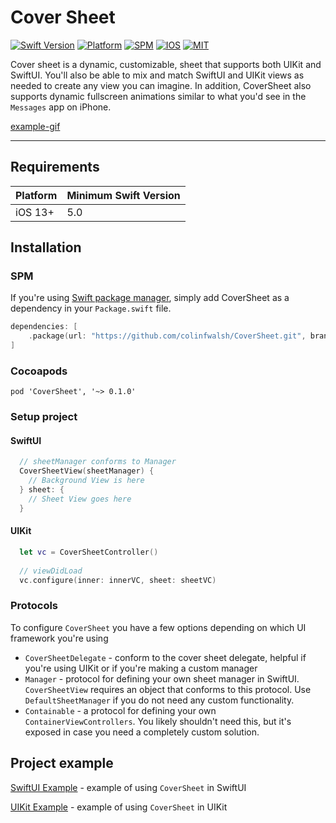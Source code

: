 # Cover Sheet

[![Swift Version][swift version badge]][swift version] [![Platform][platforms badge]][platforms] [![SPM][spm badge]][spm] [![IOS][ios badge]][ios] [![MIT][mit badge]][mit]

Cover sheet is a dynamic, customizable, sheet that supports both UIKit and SwiftUI.  You'll also be able to mix and match SwiftUI and UIKit views as needed to create any view you can imagine.  In addition, CoverSheet also supports dynamic fullscreen animations similar to what you'd see in the `Messages` app on iPhone.

[example-gif]
___

## Requirements

| **Platform** | **Minimum Swift Version**  |
|:----------|:----------|
| iOS 13+    | 5.0   |

## Installation

### SPM

If you're using [Swift package manager][spm], simply add CoverSheet as a dependency in your `Package.swift` file.

```Swift
dependencies: [
    .package(url: "https://github.com/colinfwalsh/CoverSheet.git", branch(“main”))
]
```

### Cocoapods

```Pods
pod 'CoverSheet', '~> 0.1.0'
```

### Setup project

#### SwiftUI

```Swift
  // sheetManager conforms to Manager
  CoverSheetView(sheetManager) {
    // Background View is here
  } sheet: { 
    // Sheet View goes here
  }
```

#### UIKit

```Swift
  let vc = CoverSheetController()
  
  // viewDidLoad
  vc.configure(inner: innerVC, sheet: sheetVC)
```

### Protocols

To configure `CoverSheet` you have a few options depending on which UI framework you're using

- `CoverSheetDelegate` - conform to the cover sheet delegate, helpful if you're using UIKit or if you're making a custom manager
- `Manager` - protocol for defining your own sheet manager in SwiftUI.  `CoverSheetView` requires an object that conforms to this protocol. Use `DefaultSheetManager` if you do not need any custom functionality.
- `Containable` - a protocol for defining your own `ContainerViewControllers`.  You likely shouldn't need this, but it's exposed in case you need a completely custom solution.

## Project example

[SwiftUI Example][cover-example-swiftUI] - example of using `CoverSheet` in SwiftUI

[UIKit Example][cover-example-uikit] - example of using `CoverSheet` in UIKit

[swift version]: https://swift.org/download/
[swift version badge]: https://img.shields.io/badge/swift-5.0-red
[platforms badge]: https://img.shields.io/badge/platforms-ios-lightgrey
[platforms]: https://swift.org/download/
[mit badge]: https://img.shields.io/badge/license-MIT-lightgrey
[mit]: https://github.com/Mijick/PopupView/blob/main/LICENSE
[spm badge]: https://img.shields.io/badge/spm-compatible-green
[spm]: https://www.swift.org/package-manager/
[ios badge]: https://img.shields.io/badge/iOS-13%2B-blue
[ios]: https://developer.apple.com/documentation/ios-ipados-release-notes/ios-ipados-15-release-notes

[cover-example-swiftUI]: https://github.com/colinfwalsh/CoverSheet-SwiftUI-Example
[cover-example-uikit]: https://github.com/colinfwalsh/CoverSheet-UIKit-Example

[example-gif]: hhttps://tenor.com/b2c9m.gif
